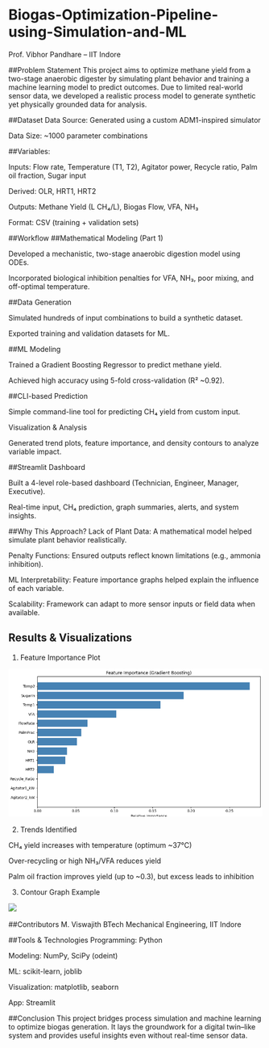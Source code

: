 # Biogas-Optimization-Pipeline-using-Simulation-and-ML
Prof. Vibhor Pandhare – IIT Indore

##Problem Statement
This project aims to optimize methane yield from a two-stage anaerobic digester by simulating plant behavior and training a machine learning model to predict outcomes. Due to limited real-world sensor data, we developed a realistic process model to generate synthetic yet physically grounded data for analysis.

##Dataset
Data Source: Generated using a custom ADM1-inspired simulator

Data Size: ~1000 parameter combinations

##Variables:

Inputs: Flow rate, Temperature (T1, T2), Agitator power, Recycle ratio, Palm oil fraction, Sugar input

Derived: OLR, HRT1, HRT2

Outputs: Methane Yield (L CH₄/L), Biogas Flow, VFA, NH₃

Format: CSV (training + validation sets)

##Workflow
##Mathematical Modeling (Part 1)

Developed a mechanistic, two-stage anaerobic digestion model using ODEs.

Incorporated biological inhibition penalties for VFA, NH₃, poor mixing, and off-optimal temperature.

##Data Generation

Simulated hundreds of input combinations to build a synthetic dataset.

Exported training and validation datasets for ML.

##ML Modeling 

Trained a Gradient Boosting Regressor to predict methane yield.

Achieved high accuracy using 5-fold cross-validation (R² ~0.92).

##CLI-based Prediction 

Simple command-line tool for predicting CH₄ yield from custom input.

Visualization & Analysis

Generated trend plots, feature importance, and density contours to analyze variable impact.

##Streamlit Dashboard

Built a 4-level role-based dashboard (Technician, Engineer, Manager, Executive).

Real-time input, CH₄ prediction, graph summaries, alerts, and system insights.

##Why This Approach?
Lack of Plant Data: A mathematical model helped simulate plant behavior realistically.

Penalty Functions: Ensured outputs reflect known limitations (e.g., ammonia inhibition).

ML Interpretability: Feature importance graphs helped explain the influence of each variable.

Scalability: Framework can adapt to more sensor inputs or field data when available.

## Results & Visualizations
1. Feature Importance Plot
<img src="feature_importance.png" width="600"/>

2. Trends Identified

CH₄ yield increases with temperature (optimum ~37°C)

Over-recycling or high NH₃/VFA reduces yield

Palm oil fraction improves yield (up to ~0.3), but excess leads to inhibition

3. Contour Graph Example
<img src="contour_plot.png" width="600"/>

##Contributors
M. Viswajith
BTech Mechanical Engineering, IIT Indore

##Tools & Technologies
Programming: Python

Modeling: NumPy, SciPy (odeint)

ML: scikit-learn, joblib

Visualization: matplotlib, seaborn

App: Streamlit

##Conclusion
This project bridges process simulation and machine learning to optimize biogas generation. It lays the groundwork for a digital twin–like system and provides useful insights even without real-time sensor data.

